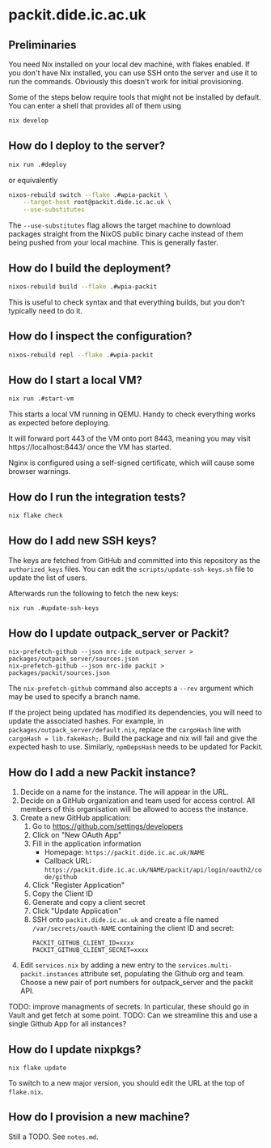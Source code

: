 # packit.dide.ic.ac.uk

## Preliminaries

You need Nix installed on your local dev machine, with flakes enabled. If you
don't have Nix installed, you can use SSH onto the server and use it to run the
commands. Obviously this doesn't work for initial provisioning.

Some of the steps below require tools that might not be installed by default.
You can enter a shell that provides all of them using

```sh
nix develop
```

## How do I deploy to the server?

```sh
nix run .#deploy
```

or equivalently

```sh
nixos-rebuild switch --flake .#wpia-packit \
    --target-host root@packit.dide.ic.ac.uk \
    --use-substitutes
```

The `--use-substitutes` flag allows the target machine to download packages
straight from the NixOS public binary cache instead of them being pushed from
your local machine. This is generally faster.

## How do I build the deployment?

```sh
nixos-rebuild build --flake .#wpia-packit
```

This is useful to check syntax and that everything builds, but you don't
typically need to do it.

## How do I inspect the configuration? 

```sh
nixos-rebuild repl --flake .#wpia-packit
```

## How do I start a local VM?

```sh
nix run .#start-vm
```

This starts a local VM running in QEMU. Handy to check everything works as
expected before deploying.

It will forward port 443 of the VM onto port 8443, meaning you may visit
https://localhost:8443/ once the VM has started.

Nginx is configured using a self-signed certificate, which will cause some
browser warnings.

## How do I run the integration tests?

```sh
nix flake check
```

## How do I add new SSH keys?

The keys are fetched from GitHub and committed into this repository as the `authorized_keys` files.
You can edit the `scripts/update-ssh-keys.sh` file to update the list of users.

Afterwards run the following to fetch the new keys:
```sh
nix run .#update-ssh-keys
```

## How do I update outpack_server or Packit?

```
nix-prefetch-github --json mrc-ide outpack_server > packages/outpack_server/sources.json
nix-prefetch-github --json mrc-ide packit > packages/packit/sources.json
```

The `nix-prefetch-github` command also accepts a `--rev` argument which may be
used to specify a branch name.

If the project being updated has modified its dependencies, you will need to
update the associated hashes. For example, in
`packages/outpack_server/default.nix`, replace the `cargoHash` line with
`cargoHash = lib.fakeHash;`. Build the package and nix will fail and give the
expected hash to use. Similarly, `npmDepsHash` needs to be updated for Packit.

## How do I add a new Packit instance?

1. Decide on a name for the instance. The will appear in the URL.
1. Decide on a GitHub organization and team used for access control. All members of this organisation will be allowed to access the instance.
1. Create a new GitHub application:
   1. Go to https://github.com/settings/developers
   1. Click on "New OAuth App"
   1. Fill in the application information
       - Homepage: `https://packit.dide.ic.ac.uk/NAME`
       - Callback URL: `https://packit.dide.ic.ac.uk/NAME/packit/api/login/oauth2/code/github`
   1. Click "Register Application"
   1. Copy the Client ID
   1. Generate and copy a client secret
   1. Click "Update Application"
   1. SSH onto `packit.dide.ic.ac.uk` and create a file named `/var/secrets/oauth-NAME` containing the client ID and secret:
       ```
       PACKIT_GITHUB_CLIENT_ID=xxxx
       PACKIT_GITHUB_CLIENT_SECRET=xxxx
       ```
1. Edit `services.nix` by adding a new entry to the `services.multi-packit.instances`
   attribute set, populating the Github org and team. Choose a new pair of port
   numbers for outpack_server and the packit API.

TODO: improve managments of secrets. In particular, these should go in Vault and get fetch at some point.
TODO: Can we streamline this and use a single Github App for all instances?

## How do I update nixpkgs?

```
nix flake update
```

To switch to a new major version, you should edit the URL at the top of `flake.nix`.

## How do I provision a new machine?

Still a TODO. See `notes.md`.
